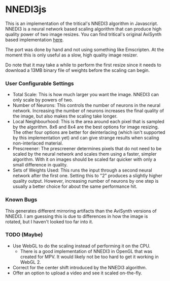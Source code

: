 # NNEDI3js

This is an implementation of the tritical's NNEDI3 algorithm in Javascript. NNEDI3 is a neural network based scaling algorithm that can produce high quality power of two image resizes. You can find tritical's original AviSynth based implementation [here](http://web.archive.org/web/20121019082153/http://bengal.missouri.edu/~kes25c/).

The port was done by hand and not using something like Emscripten. At the moment this is only useful as a slow, high quality image resizer.

Do note that it may take a while to perform the first resize since it needs to download a 13MB binary file of weights before the scaling can begin.

### User Configurable Settings

- Total Scale: This is how much larger you want the image. NNEDI3 can only scale by powers of two.
- Number of Neurons: This controls the number of neurons in the neural network. Increasing the number of neurons increases the final quality of the image, but also makes the scaling take longer.
- Local Neighbourhood: This is the area around each pixel that is sampled by the algorithm. 8x6 and 8x4 are the best options for image resizing. The other four options are better for deinterlacing (which isn't supported by this implementation yet) and can give strange results when scaling non-interlaced material.
- Prescreener: The prescreener determines pixels that do not need to be scaled by the neural network and scales them using a faster, simpler algorithm. With it on images should be scaled far quicker with only a small difference in quality.
- Sets of Weights Used: This runs the input through a second neural network after the first one. Setting this to "2" produces a slightly higher quality output. However, increasing number of neurons by one step is usually a better choice for about the same performance hit.

### Known Bugs

This generates different mirroring artifacts than the AviSynth versions of NNEDI3. I am guessing this is due to differences in how the image is rotated, but I haven't looked too far into it.

### TODO (Maybe)

- Use WebGL to do the scaling instead of performing it on the CPU. 
  - There is a good implementation of NNEDI3 in OpenGL that was created for MPV. It would likely not be too hard to get it working in WebGL 2.
- Correct for the center shift introduced by the NNEDI3 algorithm.
- Offer an option to upload a video and see it scaled on-the-fly.
